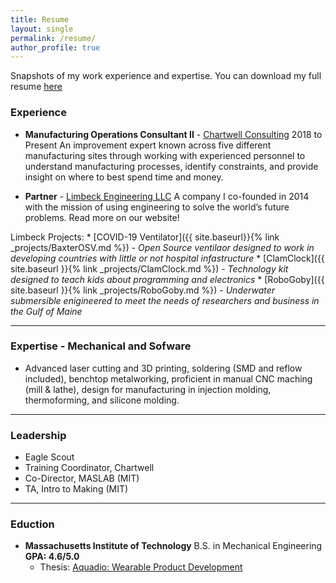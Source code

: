 ```yaml
---
title: Resume
layout: single
permalink: /resume/
author_profile: true
---
```


Snapshots of my work experience and expertise. You can download my full resume [here](www.travislibsack.com/assets/pdfs/full_resume.pdf)

### Experience
 - **Manufacturing Operations Consultant II** - [Chartwell Consulting](www.chartwell-consulting.com) 2018 to Present
An improvement expert known across five different manufacturing sites through working with experienced personnel to understand manufacturing processes, identify constraints, and provide insight on where to best spend time and money. 

- **Partner** - [Limbeck Engineering LLC](www.limbeckengineering.com)
A company I co-founded in 2014 with the mission of using engineering to solve the world’s future problems. Read more on our website!

Limbeck Projects:
	* [COVID-19 Ventilator]({{ site.baseurl}}{% link _projects/BaxterOSV.md %}) - *Open Source ventilaor designed to work in developing countries with little or not hospital infastructure*
	* [ClamClock]({{ site.baseurl }}{% link _projects/ClamClock.md %}) - *Technology kit designed to teach kids about programming and electronics*
	* [RoboGoby]({{ site.baseurl }}{% link _projects/RoboGoby.md %}) - *Underwater submersible enigineered to meet the needs of researchers and business in the Gulf of Maine*

---

### Expertise - Mechanical and Sofware
* Advanced laser cutting and 3D printing, soldering (SMD and reflow included), benchtop metalworking, proficient in manual CNC maching (mill & lathe), design for manufacturing in injection molding, thermoforming, and silicone molding.

---

### Leadership
* Eagle Scout
* Training Coordinator, Chartwell
* Co-Director, MASLAB (MIT)
* TA, Intro to Making (MIT)

---

### Eduction
- **Massachusetts Institute of Technology** B.S. in Mechanical Engineering **GPA: 4.6/5.0**
	- Thesis: [Aquadio: Wearable Product Development](www.travislibsack.com/assets/pds/aquadio_thesis.pdf)
